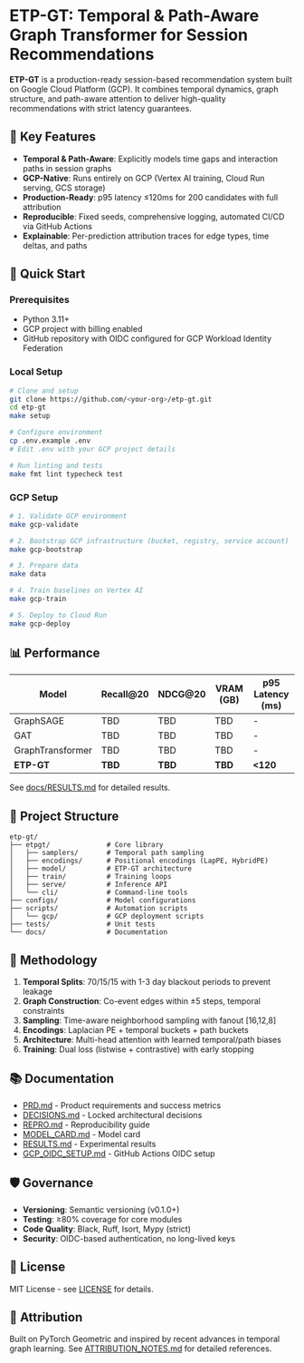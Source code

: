 # ETP-GT: Temporal & Path-Aware Graph Transformer for Session Recommendations

**ETP-GT** is a production-ready session-based recommendation system built on Google Cloud Platform (GCP). It combines temporal dynamics, graph structure, and path-aware attention to deliver high-quality recommendations with strict latency guarantees.

## 🎯 Key Features

- **Temporal & Path-Aware**: Explicitly models time gaps and interaction paths in session graphs
- **GCP-Native**: Runs entirely on GCP (Vertex AI training, Cloud Run serving, GCS storage)
- **Production-Ready**: p95 latency ≤120ms for 200 candidates with full attribution
- **Reproducible**: Fixed seeds, comprehensive logging, automated CI/CD via GitHub Actions
- **Explainable**: Per-prediction attribution traces for edge types, time deltas, and paths

## 🚀 Quick Start

### Prerequisites

- Python 3.11+
- GCP project with billing enabled
- GitHub repository with OIDC configured for GCP Workload Identity Federation

### Local Setup

```bash
# Clone and setup
git clone https://github.com/<your-org>/etp-gt.git
cd etp-gt
make setup

# Configure environment
cp .env.example .env
# Edit .env with your GCP project details

# Run linting and tests
make fmt lint typecheck test
```

### GCP Setup

```bash
# 1. Validate GCP environment
make gcp-validate

# 2. Bootstrap GCP infrastructure (bucket, registry, service account)
make gcp-bootstrap

# 3. Prepare data
make data

# 4. Train baselines on Vertex AI
make gcp-train

# 5. Deploy to Cloud Run
make gcp-deploy
```

## 📊 Performance

| Model | Recall@20 | NDCG@20 | VRAM (GB) | p95 Latency (ms) |
|-------|-----------|---------|-----------|------------------|
| GraphSAGE | TBD | TBD | TBD | - |
| GAT | TBD | TBD | TBD | - |
| GraphTransformer | TBD | TBD | TBD | - |
| **ETP-GT** | **TBD** | **TBD** | **TBD** | **<120** |

See [docs/RESULTS.md](docs/RESULTS.md) for detailed results.

## 📁 Project Structure

```
etp-gt/
├── etpgt/              # Core library
│   ├── samplers/       # Temporal path sampling
│   ├── encodings/      # Positional encodings (LapPE, HybridPE)
│   ├── model/          # ETP-GT architecture
│   ├── train/          # Training loops
│   ├── serve/          # Inference API
│   └── cli/            # Command-line tools
├── configs/            # Model configurations
├── scripts/            # Automation scripts
│   └── gcp/            # GCP deployment scripts
├── tests/              # Unit tests
└── docs/               # Documentation
```

## 🔬 Methodology

1. **Temporal Splits**: 70/15/15 with 1-3 day blackout periods to prevent leakage
2. **Graph Construction**: Co-event edges within ±5 steps, temporal constraints
3. **Sampling**: Time-aware neighborhood sampling with fanout [16,12,8]
4. **Encodings**: Laplacian PE + temporal buckets + path buckets
5. **Architecture**: Multi-head attention with learned temporal/path biases
6. **Training**: Dual loss (listwise + contrastive) with early stopping

## 📚 Documentation

- [PRD.md](docs/PRD.md) - Product requirements and success metrics
- [DECISIONS.md](docs/DECISIONS.md) - Locked architectural decisions
- [REPRO.md](docs/REPRO.md) - Reproducibility guide
- [MODEL_CARD.md](docs/MODEL_CARD.md) - Model card
- [RESULTS.md](docs/RESULTS.md) - Experimental results
- [GCP_OIDC_SETUP.md](docs/GCP_OIDC_SETUP.md) - GitHub Actions OIDC setup

## 🛡️ Governance

- **Versioning**: Semantic versioning (v0.1.0+)
- **Testing**: ≥80% coverage for core modules
- **Code Quality**: Black, Ruff, Isort, Mypy (strict)
- **Security**: OIDC-based authentication, no long-lived keys

## 📄 License

MIT License - see [LICENSE](LICENSE) for details.

## 🙏 Attribution

Built on PyTorch Geometric and inspired by recent advances in temporal graph learning.
See [ATTRIBUTION_NOTES.md](docs/ATTRIBUTION_NOTES.md) for detailed references.

